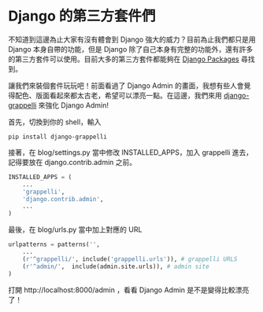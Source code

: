 # Django 的第三方套件們

不知道到這邊為止大家有沒有體會到 Django 強大的威力？目前為止我們都只是用 Django 本身自帶的功能，但是 Django 除了自己本身有完整的功能外，還有許多的第三方套件可以使用。目前大多的第三方套件都能夠在 [Django Packages](https://www.djangopackages.com/) 尋找到。

讓我們來裝個套件玩玩吧！前面看過了 Django Admin 的畫面，我想有些人會覺得配色、版面看起來都太古老，希望可以漂亮一點。在這邊，我們來用 [django-grappelli](http://grappelliproject.com/) 來強化 Django Admin!

首先，切換到你的 shell，輸入

```pip install django-grappelli```

接著，在 blog/settings.py 當中修改 INSTALLED_APPS，加入 grappelli 進去，記得要放在 django.contrib.admin 之前。

```python
INSTALLED_APPS = (
    ...
    'grappelli',
    'django.contrib.admin',
    ...
)
```

最後，在 blog/urls.py 當中加上對應的 URL

```python
urlpatterns = patterns('',
    ...
    (r'^grappelli/', include('grappelli.urls')), # grappelli URLS
    (r'^admin/',  include(admin.site.urls)), # admin site
)
```

打開 http://localhost:8000/admin ，看看 Django Admin 是不是變得比較漂亮了！


